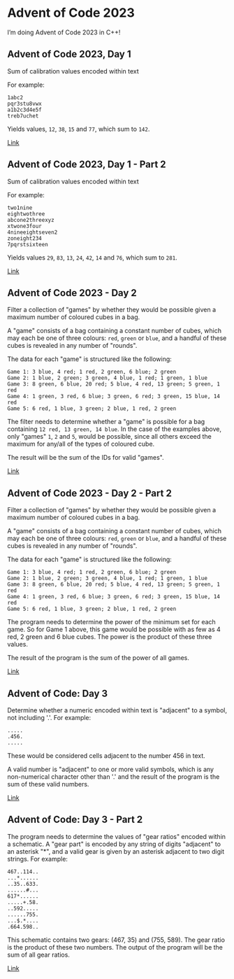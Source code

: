 # Advent of Code 2023

I’m doing Advent of Code 2023 in C++!

## Advent of Code 2023, Day 1

Sum of calibration values encoded within text

For example:
```
1abc2
pqr3stu8vwx
a1b2c3d4e5f
treb7uchet
```

Yields values, `12`, `38`, `15` and `77`, which sum to `142`.

[Link](https://adventofcode.com/2023/day/1)

## Advent of Code 2023, Day 1 - Part 2

Sum of calibration values encoded within text

For example:
```
two1nine
eightwothree
abcone2threexyz
xtwone3four
4nineeightseven2
zoneight234
7pqrstsixteen
```

Yields values `29`, `83`, `13`, `24`, `42`, `14` and `76`,
which sum to `281`.

[Link](https://adventofcode.com/2023/day/1)

## Advent of Code 2023 - Day 2

Filter a collection of "games" by whether they would be possible
given a maximum number of coloured cubes in a bag.

A "game" consists of a bag containing a constant number of cubes,
which may each be one of three colours: `red`, `green` or `blue`,
and a handful of these cubes is revealed in any number of "rounds".

The data for each "game" is structured like the following:
```
Game 1: 3 blue, 4 red; 1 red, 2 green, 6 blue; 2 green
Game 2: 1 blue, 2 green; 3 green, 4 blue, 1 red; 1 green, 1 blue
Game 3: 8 green, 6 blue, 20 red; 5 blue, 4 red, 13 green; 5 green, 1 red
Game 4: 1 green, 3 red, 6 blue; 3 green, 6 red; 3 green, 15 blue, 14 red
Game 5: 6 red, 1 blue, 3 green; 2 blue, 1 red, 2 green
```

The filter needs to determine whether a "game" is possible for a bag
containing `12 red, 13 green, 14 blue`. In the case of the examples
above, only "games" `1`, `2` and `5`, would be possible, since all
others exceed the maximum for any/all of the types of coloured cube.

The result will be the sum of the IDs for valid "games".

[Link](https://adventofcode.com/2023/day/2)

## Advent of Code 2023 - Day 2 - Part 2

Filter a collection of "games" by whether they would be possible
given a maximum number of coloured cubes in a bag.

A "game" consists of a bag containing a constant number of cubes,
which may each be one of three colours: `red`, `green` or `blue`,
and a handful of these cubes is revealed in any number of "rounds".

The data for each "game" is structured like the following:
```
Game 1: 3 blue, 4 red; 1 red, 2 green, 6 blue; 2 green
Game 2: 1 blue, 2 green; 3 green, 4 blue, 1 red; 1 green, 1 blue
Game 3: 8 green, 6 blue, 20 red; 5 blue, 4 red, 13 green; 5 green, 1 red
Game 4: 1 green, 3 red, 6 blue; 3 green, 6 red; 3 green, 15 blue, 14 red
Game 5: 6 red, 1 blue, 3 green; 2 blue, 1 red, 2 green
```

The program needs to determine the power of the minimum set for each
game. So for Game 1 above, this game would be possible with as few as
4 red, 2 green and 6 blue cubes. The power is the product of these
three values.

The result of the program is the sum of the power of all games.

[Link](https://adventofcode.com/2023/day/2)

## Advent of Code: Day 3

Determine whether a numeric encoded within text is "adjacent"
to a symbol, not including '.'. For example:
```
.....
.456.
.....
```
These would be considered cells adjacent to the number 456 in text.

A valid number is "adjacent" to one or more valid symbols, which is
any non-numerical character other than '.' and the result of the
program is the sum of these valid numbers.

[Link](https://adventofcode.com/2023/day/3)

## Advent of Code: Day 3 - Part 2

The program needs to determine the values of "gear ratios"
encoded within a schematic. A "gear part" is encoded by any string
of digits "adjacent" to an asterisk "\*", and a valid gear is given
by an asterisk adjacent to two digit strings. For example:
```
467..114..
...*......
..35..633.
......#...
617*......
.....+.58.
..592.....
......755.
...$.*....
.664.598..
```

This schematic contains two gears: (467, 35) and (755, 589). The
gear ratio is the product of these two numbers. The output of the
program will be the sum of all gear ratios.

[Link](https://adventofcode.com/2023/day/3)

